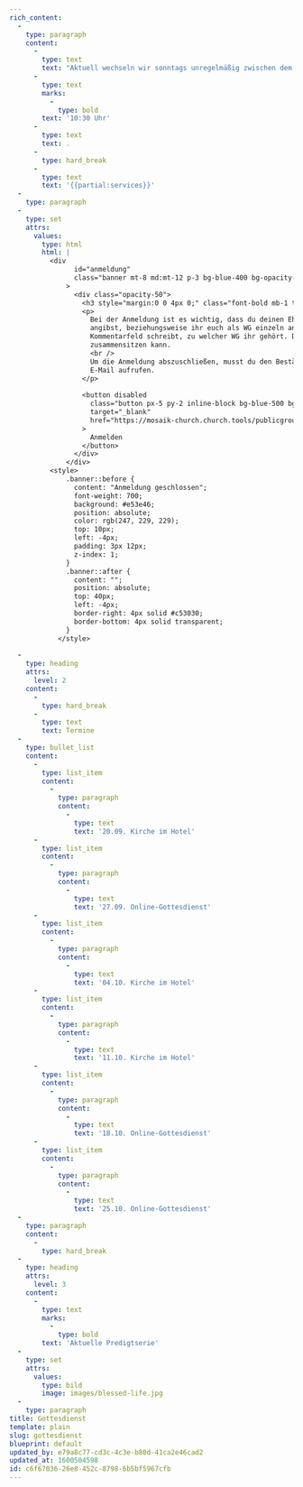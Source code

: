 ```yaml
---
rich_content:
  -
    type: paragraph
    content:
      -
        type: text
        text: "Aktuell wechseln wir sonntags unregelmäßig zwischen dem Maritim Hotel und einem Online-Gottesdienst. Los geht's jeweils um\_"
      -
        type: text
        marks:
          -
            type: bold
        text: '10:30 Uhr'
      -
        type: text
        text: .
      -
        type: hard_break
      -
        type: text
        text: '{{partial:services}}'
  -
    type: paragraph
  -
    type: set
    attrs:
      values:
        type: html
        html: |
          <div
                id="anmeldung"
                class="banner mt-8 md:mt-12 p-3 bg-blue-400 bg-opacity-25 rounded text-indigo-900 relative"
              >
                <div class="opacity-50">
                  <h3 style="margin:0 0 4px 0;" class="font-bold mb-1 text-lg">Anmeldung</h3>
                  <p>
                    Bei der Anmeldung ist es wichtig, dass du deinen Ehepartner und Kinder
                    angibst, beziehungsweise ihr euch als WG einzeln anmeldet und in das
                    Kommentarfeld schreibt, zu welcher WG ihr gehört. Dann wissen wir, wer
                    zusammensitzen kann.
                    <br />
                    Um die Anmeldung abszuschließen, musst du den Bestätigungslink in der
                    E-Mail aufrufen.
                  </p>
          
                  <button disabled
                    class="button px-5 py-2 inline-block bg-blue-500 bg-opacity-50 text-lg font-medium no-underline text-black rounded-sm shadow-sm hover:cursor-not-allowed hover:bg-blue-300 focus:outline-none focus:bg-gray-600"
                    target="_blank"
                    href="https://mosaik-church.church.tools/publicgroup/572#/"
                  >
                    Anmelden
                  </button>
                </div>
              </div>
          <style>
              .banner::before {
                content: "Anmeldung geschlossen";
                font-weight: 700;
                background: #e53e46;
                position: absolute;
                color: rgb(247, 229, 229);
                top: 10px;
                left: -4px;
                padding: 3px 12px;
                z-index: 1;
              }
              .banner::after {
                content: "";
                position: absolute;
                top: 40px;
                left: -4px;
                border-right: 4px solid #c53030;
                border-bottom: 4px solid transparent;
              }
            </style>
          
  -
    type: heading
    attrs:
      level: 2
    content:
      -
        type: hard_break
      -
        type: text
        text: Termine
  -
    type: bullet_list
    content:
      -
        type: list_item
        content:
          -
            type: paragraph
            content:
              -
                type: text
                text: '20.09. Kirche im Hotel'
      -
        type: list_item
        content:
          -
            type: paragraph
            content:
              -
                type: text
                text: '27.09. Online-Gottesdienst'
      -
        type: list_item
        content:
          -
            type: paragraph
            content:
              -
                type: text
                text: '04.10. Kirche im Hotel'
      -
        type: list_item
        content:
          -
            type: paragraph
            content:
              -
                type: text
                text: '11.10. Kirche im Hotel'
      -
        type: list_item
        content:
          -
            type: paragraph
            content:
              -
                type: text
                text: '18.10. Online-Gottesdienst'
      -
        type: list_item
        content:
          -
            type: paragraph
            content:
              -
                type: text
                text: '25.10. Online-Gottesdienst'
  -
    type: paragraph
    content:
      -
        type: hard_break
  -
    type: heading
    attrs:
      level: 3
    content:
      -
        type: text
        marks:
          -
            type: bold
        text: 'Aktuelle Predigtserie'
  -
    type: set
    attrs:
      values:
        type: bild
        image: images/blessed-life.jpg
  -
    type: paragraph
title: Gottesdienst
template: plain
slug: gottesdienst
blueprint: default
updated_by: e79a8c77-cd3c-4c3e-b80d-41ca2e46cad2
updated_at: 1600504598
id: c6f67036-26e8-452c-8798-6b5bf5967cfb
---
```

